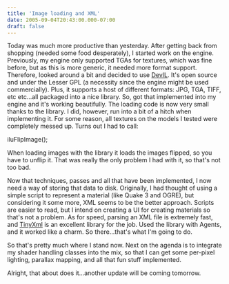 ```yaml
---
title: 'Image loading and XML'
date: 2005-09-04T20:43:00.000-07:00
draft: false
---
```


Today was much more productive than yesterday. After getting back from shopping (needed some food desperately), I started work on the engine. Previously, my engine only supported TGAs for textures, which was fine before, but as this is more generic, it needed more format support. Therefore, looked around a bit and decided to use [DevIL](http://openil.sourceforge.net/). It's open source and under the Lesser GPL (a necessity since the engine might be used commercially). Plus, it supports a host of different formats: JPG, TGA, TIFF, etc etc...all packaged into a nice library. So, got that implemented into my engine and it's working beautifully. The loading code is now very small thanks to the library. I did, however, run into a bit of a hitch when implementing it. For some reason, all textures on the models I tested were completely messed up. Turns out I had to call:

iluFlipImage();

When loading images with the library it loads the images flipped, so you have to unflip it. That was really the only problem I had with it, so that's not too bad.

Now that techniques, passes and all that have been implemented, I now need a way of storing that data to disk. Originally, I had thought of using a simple script to represent a material (like Quake 3 and OGRE), but considering it some more, XML seems to be the better approach. Scripts are easier to read, but I intend on creating a UI for creating materials so that's not a problem. As for speed, parsing an XML file is extremely fast, and [TinyXml](http://www.grinninglizard.com/tinyxml/) is an excellent library for the job. Used the library with Agents, and it worked like a charm. So there...that's what I'm going to do.

So that's pretty much where I stand now. Next on the agenda is to integrate my shader handling classes into the mix, so that I can get some per-pixel lighting, parallax mapping, and all that fun stuff implemented.

Alright, that about does it...another update will be coming tomorrow.
